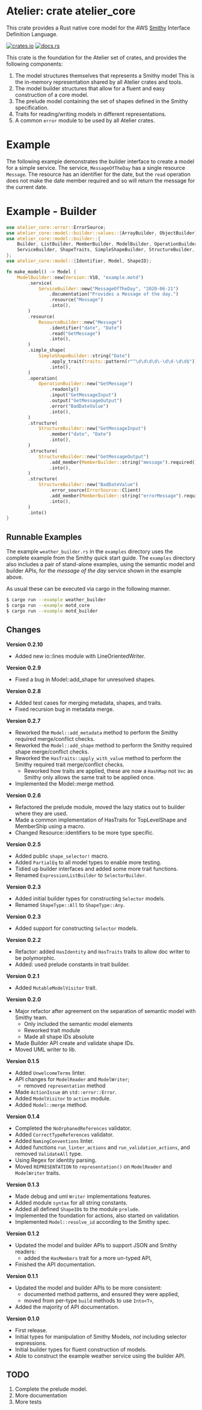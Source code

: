 # Atelier: crate atelier_core

This crate provides a Rust native core model for the AWS [Smithy](https://github.com/awslabs/smithy) Interface 
Definition Language.

[![crates.io](https://img.shields.io/crates/v/atelier_core.svg)](https://crates.io/crates/atelier_core)
[![docs.rs](https://docs.rs/atelier_core/badge.svg)](https://docs.rs/atelier_core)

This crate is the foundation for the Atelier set of crates, and provides the following components:

1. The model structures themselves that represents a Smithy model This is the in-memory representation shared by all 
   Atelier crates and tools.
1. The model builder structures that allow for a fluent and easy construction of a core model.
1. The prelude model containing the set of shapes defined in the Smithy specification.
1. Traits for reading/writing models in different representations.
1. A common `error` module to be used by all Atelier crates.

# Example

The following example demonstrates the builder interface to create a model for a simple service. The
service, `MessageOfTheDay` has a single resource `Message`. The resource has an identifier for the 
date, but the `read` operation does not make the date member required and so will return the message
for the current date.

# Example - Builder

```rust
use atelier_core::error::ErrorSource;
use atelier_core::model::builder::values::{ArrayBuilder, ObjectBuilder};
use atelier_core::model::builder::{
    Builder, ListBuilder, MemberBuilder, ModelBuilder, OperationBuilder, ResourceBuilder,
    ServiceBuilder, ShapeTraits, SimpleShapeBuilder, StructureBuilder, TraitBuilder,
};
use atelier_core::model::{Identifier, Model, ShapeID};

fn make_model() -> Model {
    ModelBuilder::new(Version::V10, "example.motd")
        .service(
            ServiceBuilder::new("MessageOfTheDay", "2020-06-21")
                .documentation("Provides a Message of the day.")
                .resource("Message")
                .into(),
        )
        .resource(
            ResourceBuilder::new("Message")
                .identifier("date", "Date")
                .read("GetMessage")
                .into(),
        )
        .simple_shape(
            SimpleShapeBuilder::string("Date")
                .apply_trait(traits::pattern(r"^\d\d\d\d\-\d\d-\d\d$"))
                .into(),
        )
        .operation(
            OperationBuilder::new("GetMessage")
                .readonly()
                .input("GetMessageInput")
                .output("GetMessageOutput")
                .error("BadDateValue")
                .into(),
        )
        .structure(
            StructureBuilder::new("GetMessageInput")
                .member("date", "Date")
                .into(),
        )
        .structure(
            StructureBuilder::new("GetMessageOutput")
                .add_member(MemberBuilder::string("message").required().into())
                .into(),
        )
        .structure(
            StructureBuilder::new("BadDateValue")
                .error_source(ErrorSource::Client)
                .add_member(MemberBuilder::string("errorMessage").required().into())
                .into(),
        )
        .into()
}
```

## Runnable Examples

The example `weather_builder.rs` in the `examples` directory uses the complete example from the Smithy quick start guide. The
`examples` directory also includes a pair of stand-alone examples, using the semantic model and builder APIs, for the
_message of the day_ service shown in the example above.

As usual these can be executed via cargo in the following manner. 

```bash
$ cargo run --example weather_builder
$ cargo run --example motd_core
$ cargo run --example motd_builder
```

## Changes

**Version 0.2.10**

* Added new io::lines module with LineOrientedWriter.

**Version 0.2.9**

* Fixed a bug in Model::add_shape for unresolved shapes.

**Version 0.2.8**

* Added test cases for merging metadata, shapes, and traits.
* Fixed recursion bug in metadata merge.

**Version 0.2.7**

* Reworked the `Model::add_metadata` method to perform the Smithy required merge/conflict checks.
* Reworked the `Model::add_shape` method to perform the Smithy required shape merge/conflict checks.
* Reworked the `HasTraits::apply_with_value` method to perform the Smithy required trait merge/conflict checks.
  * Reworked how traits are applied, these are now a `HashMap` not `Vec` as Smithy only allows the
    same trait to be applied once.
* Implemented the Model::merge method.

**Version 0.2.6**

* Refactored the prelude module, moved the lazy statics out to builder where they are used.
* Made a common implementation of HasTraits for TopLevelShape and MemberShip using a macro.
* Changed Resource::identifiers to be more type specific.

**Version 0.2.5**

* Added public `shape_selector!` macro.
* Added `PartialEq` to all model types to enable more testing.  
* Tidied up builder interfaces and added some more trait functions.
* Renamed `ExpressionListBuilder` to `SelectorBuilder`.

**Version 0.2.3**

* Added initial builder types for constructing `Selector` models.
* Renamed `ShapeType::All` to `ShapeType::Any`.

**Version 0.2.3**

* Added support for constructing `Selector` models.

**Version 0.2.2**

* Refactor: added `HasIdentity` and `HasTraits` traits to allow doc writer to be polymorphic.
* Added: used prelude constants in trait builder.

**Version 0.2.1**

* Added `MutableModelVisitor` trait.

**Version 0.2.0**

* Major refactor after agreement on the separation of semantic model with Smithy team.
  * Only included the semantic model elements
  * Reworked trait module
  * Made all shape IDs absolute
* Made Builder API create and validate shape IDs.
* Moved UML writer to lib.

**Version 0.1.5**

* Added `UnwelcomeTerms` linter.
* API changes for `ModelReader` and `ModelWriter`;
  * removed `representation` method
* Made `ActionIssue` an `std::error::Error`.
* Added `ModelVisitor` to `action` module.
* Added `Model::merge` method.

**Version 0.1.4**

* Completed the `NoOrphanedReferences` validator.
* Added `CorrectTypeReferences` validator.
* Added `NamingConventions` linter.
* Added functions `run_linter_actions` and `run_validation_actions`, and removed `ValidateAll` type.
* Using Regex for identity parsing.
* Moved `REPRESENTATION` to `representation()` on `ModelReader` and `ModelWriter` traits.

**Version 0.1.3**

* Made debug and uml `Writer` implementations features.
* Added module `syntax` for all string constants.
* Added all defined `ShapeID`s to the module `prelude`.
* Implemented the foundation for actions, also started on validation.
* Implemented `Model::resolve_id` according to the Smithy spec.

**Version 0.1.2**

* Updated the model and builder APIs to support JSON and Smithy readers:
  * added the `HasMembers` trait for a more un-typed API,
* Finished the API documentation.


**Version 0.1.1**

* Updated the model and builder APIs to be more consistent:
  * documented method patterns, and ensured they were applied,
  * moved from per-type `build` methods to use `Into<T>`,
* Added the majority of API documentation.

**Version 0.1.0**

* First release.
* Initial types for manipulation of Smithy Models, _not_ including selector expressions.
* Initial builder types for fluent construction of models.
* Able to construct the example weather service using the builder API.

## TODO

1. Complete the prelude model.
1. More documentation
1. More tests
